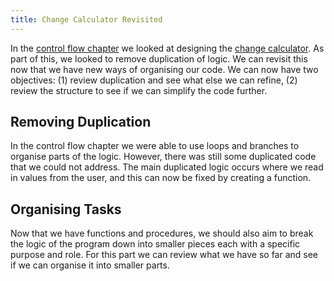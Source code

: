 ```yaml
---
title: Change Calculator Revisited
---
```


In the [control flow chapter](../../../../part-1-instructions/3-control-flow/0-overview) we looked at designing the [change calculator](../../../../part-1-instructions/3-control-flow/2-put-together/01-0-change-calculator). As part of this, we looked to remove duplication of logic. We can revisit this now that we have new ways of organising our code. We can now have two objectives: (1) review duplication and see what else we can refine, (2) review the structure to see if we can simplify the code further.

## Removing Duplication

In the control flow chapter we were able to use loops and branches to organise parts of the logic. However, there was still some duplicated code that we could not address. The main duplicated logic occurs where we read in values from the user, and this can now be fixed by creating a function.

## Organising Tasks

Now that we have functions and procedures, we should also aim to break the logic of the program down into smaller pieces each with a specific purpose and role. For this part we can review what we have so far and see if we can organise it into smaller parts.
